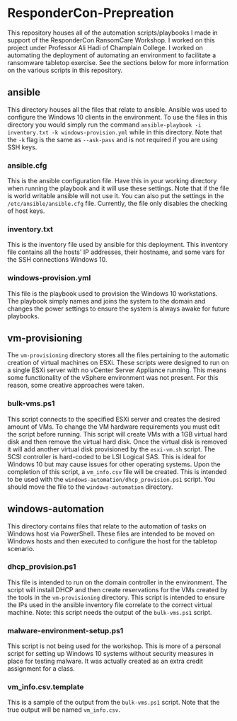 # ResponderCon-Prepreation
This repository houses all of the automation scripts/playbooks I made in support of the ResponderCon RansomCare Workshop. I worked on this project under Professor Ali Hadi of Champlain College. I worked on automating the deployment of automating an environment to facilitate a ransomware tabletop exercise. See the sections below for more information on the various scripts in this repository.

## ansible
This directory houses all the files that relate to ansible. Ansible was used to configure the Windows 10 clients in the environment. To use the files in this directory you would simply run the command `ansible-playbook -i inventory.txt -k windows-provision.yml` while in this directory. Note that the `-k` flag is the same as `--ask-pass` and is not required if you are using SSH keys. 
### ansible.cfg
This is the ansible configuration file. Have this in your working directory when running the playbook and it will use these settings. Note that if the file is world writable ansible will not use it. You can also put the settings in the `/etc/ansible/ansible.cfg` file. Currently, the file only disables the checking of host keys. 
### inventory.txt
This is the inventory file used by ansible for this deployment. This inventory file contains all the hosts' IP addresses, their hostname, and some vars for the SSH connections Windows 10. 
### windows-provision.yml
This file is the playbook used to provision the Windows 10 workstations. The playbook simply names and joins the system to the domain and changes the power settings to ensure the system is always awake for future playbooks. 

## vm-provisioning
The `vm-provisioning` directory stores all the files pertaining to the automatic creation of virtual machines on ESXi. These scripts were designed to run on a single ESXi server with no vCenter Server Appliance running. This means some functionality of the vSphere environment was not present. For this reason, some creative approaches were taken. 
### bulk-vms.ps1
This script connects to the specified ESXi server and creates the desired amount of VMs. To change the VM hardware requirements you must edit the script before running. This script will create VMs with a 1GB virtual hard disk and then remove the virtual hard disk. Once the virtual disk is removed it will add another virtual disk provisioned by the `esxi-vm.sh` script. The SCSI controller is hard-coded to be LSI Logical SAS. This is ideal for Windows 10 but may cause issues for other operating systems. Upon the completion of this script, a `vm_info.csv` file will be created. This is intended to be used with the `windows-automation/dhcp_provision.ps1` script. You should move the file to the `windows-automation` directory. 

## windows-automation
This directory contains files that relate to the automation of tasks on Windows host via PowerShell. These files are intended to be moved on Windows hosts and then executed to configure the host for the tabletop scenario. 
### dhcp_provision.ps1
This file is intended to run on the domain controller in the environment. The script will install DHCP and then create reservations for the VMs created by the tools in the `vm-provisioning` directory. This script is intended to ensure the IPs used in the ansible inventory file correlate to the correct virtual machine. Note: this script needs the output of the `bulk-vms.ps1` script. 
### malware-environment-setup.ps1
This script is not being used for the workshop. This is more of a personal script for setting up Windows 10 systems without security measures in place for testing malware. It was actually created as an extra credit assignment for a class. 
### vm_info.csv.template
This is a sample of the output from the `bulk-vms.ps1` script. Note that the true output will be named `vm_info.csv`. 